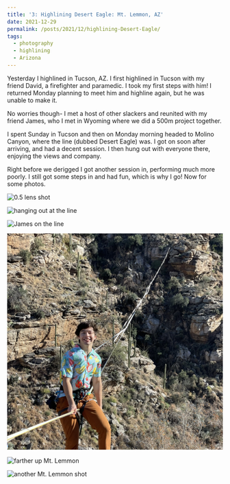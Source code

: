 ```yaml
---
title: '3: Highlining Desert Eagle: Mt. Lemmon, AZ'
date: 2021-12-29
permalink: /posts/2021/12/highlining-Desert-Eagle/
tags:
  - photography
  - highlining
  - Arizona
---
```


Yesterday I highlined in Tucson, AZ. I first highlined in Tucson with my friend David, a firefighter and paramedic. I took my first steps with him! I returned Monday planning to meet him and highline again, but he was unable to make it.

No worries though- I met a host of other slackers and reunited with my friend James, who I met in Wyoming where we did a 500m project together.

I spent Sunday in Tucson and then on Monday morning headed to Molino Canyon, where the line (dubbed Desert Eagle) was. I got on soon after arriving, and had a decent session. I then hung out with everyone there, enjoying the views and company.

Right before we derigged I got another session in, performing much more poorly. I still got some steps in and had fun, which is why I go! Now for some photos.

![0.5 lens shot](/images/blog_posts/2021-12-29-highlining-Desert-Eagle/IMG_1865.jpeg "ultrawide shot of the line")

![hanging out at the line](/images/blog_posts/2021-12-29-highlining-Desert-Eagle/IMG_1880.jpeg "hanging out at the line")

![James on the line](/images/blog_posts/2021-12-29-highlining-Desert-Eagle/IMG_1889.jpeg "James")

![me siting on the line](/images/blog_posts/2021-12-29-highlining-Desert-Eagle/IMG_1897.jpeg "I used this photo for my POP ranger profile")

![farther up Mt. Lemmon](/images/blog_posts/2021-12-29-highlining-Desert-Eagle/IMG_1910.jpeg "This is from farther up Mt. Lemmon, where we stopped after derigging.")

![another Mt. Lemmon shot](/images/blog_posts/2021-12-29-highlining-Desert-Eagle/IMG_1914.jpeg "James' silhouette on Mt. Lemmon")
